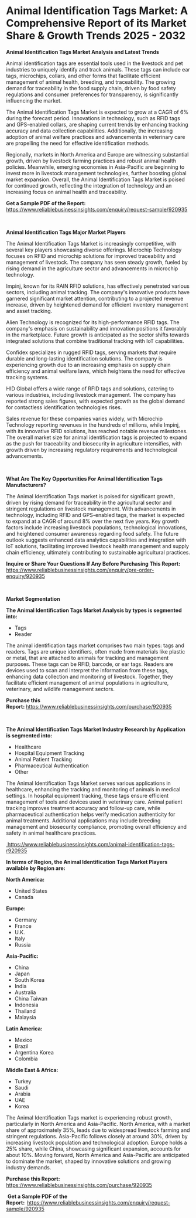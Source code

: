 <p><h1>Animal Identification Tags Market: A Comprehensive Report of its Market Share & Growth Trends 2025 - 2032</h1></p><p><strong>Animal Identification Tags Market Analysis and Latest Trends</strong></p>
<p><p>Animal identification tags are essential tools used in the livestock and pet industries to uniquely identify and track animals. These tags can include ear tags, microchips, collars, and other forms that facilitate efficient management of animal health, breeding, and traceability. The growing demand for traceability in the food supply chain, driven by food safety regulations and consumer preferences for transparency, is significantly influencing the market.</p><p>The Animal Identification Tags Market is expected to grow at a CAGR of 6% during the forecast period. Innovations in technology, such as RFID tags and GPS-enabled collars, are shaping current trends by enhancing tracking accuracy and data collection capabilities. Additionally, the increasing adoption of animal welfare practices and advancements in veterinary care are propelling the need for effective identification methods.</p><p>Regionally, markets in North America and Europe are witnessing substantial growth, driven by livestock farming practices and robust animal health policies. Meanwhile, emerging economies in Asia-Pacific are beginning to invest more in livestock management technologies, further boosting global market expansion. Overall, the Animal Identification Tags Market is poised for continued growth, reflecting the integration of technology and an increasing focus on animal health and traceability.</p></p>
<p><strong>Get a Sample PDF of the Report:&nbsp;</strong> <a href="https://www.reliablebusinessinsights.com/enquiry/request-sample/920935?utm_campaign=2268&utm_medium=2&utm_source=Github&utm_content=ia&utm_term=17042025&utm_id=animal-identification-tags">https://www.reliablebusinessinsights.com/enquiry/request-sample/920935</a></p>
<p>&nbsp;</p>
<p><strong>Animal Identification Tags Major Market Players</strong></p>
<p><p>The Animal Identification Tags Market is increasingly competitive, with several key players showcasing diverse offerings. Microchip Technology focuses on RFID and microchip solutions for improved traceability and management of livestock. The company has seen steady growth, fueled by rising demand in the agriculture sector and advancements in microchip technology.</p><p>Impinj, known for its RAIN RFID solutions, has effectively penetrated various sectors, including animal tracking. The company's innovative products have garnered significant market attention, contributing to a projected revenue increase, driven by heightened demand for efficient inventory management and asset tracking.</p><p>Alien Technology is recognized for its high-performance RFID tags. The company's emphasis on sustainability and innovation positions it favorably in the marketplace. Future growth is anticipated as the sector shifts towards integrated solutions that combine traditional tracking with IoT capabilities.</p><p>Confidex specializes in rugged RFID tags, serving markets that require durable and long-lasting identification solutions. The company is experiencing growth due to an increasing emphasis on supply chain efficiency and animal welfare laws, which heightens the need for effective tracking systems.</p><p>HID Global offers a wide range of RFID tags and solutions, catering to various industries, including livestock management. The company has reported strong sales figures, with expected growth as the global demand for contactless identification technologies rises.</p><p>Sales revenue for these companies varies widely, with Microchip Technology reporting revenues in the hundreds of millions, while Impinj, with its innovative RFID solutions, has reached notable revenue milestones. The overall market size for animal identification tags is projected to expand as the push for traceability and biosecurity in agriculture intensifies, with growth driven by increasing regulatory requirements and technological advancements.</p></p>
<p>&nbsp;</p>
<p><strong>What Are The Key Opportunities For Animal Identification Tags Manufacturers?</strong></p>
<p><p>The Animal Identification Tags market is poised for significant growth, driven by rising demand for traceability in the agricultural sector and stringent regulations on livestock management. With advancements in technology, including RFID and GPS-enabled tags, the market is expected to expand at a CAGR of around 8% over the next five years. Key growth factors include increasing livestock populations, technological innovations, and heightened consumer awareness regarding food safety. The future outlook suggests enhanced data analytics capabilities and integration with IoT solutions, facilitating improved livestock health management and supply chain efficiency, ultimately contributing to sustainable agricultural practices.</p></p>
<p><strong>Inquire or Share Your Questions If Any Before Purchasing This Report:</strong> <a href="https://www.reliablebusinessinsights.com/enquiry/pre-order-enquiry/920935?utm_campaign=2268&utm_medium=2&utm_source=Github&utm_content=ia&utm_term=17042025&utm_id=animal-identification-tags">https://www.reliablebusinessinsights.com/enquiry/pre-order-enquiry/920935</a></p>
<p>&nbsp;</p>
<p><strong>Market Segmentation</strong></p>
<p><strong>The Animal Identification Tags Market Analysis by types is segmented into:</strong></p>
<p><ul><li>Tags</li><li>Reader</li></ul></p>
<p><p>The animal identification tags market comprises two main types: tags and readers. Tags are unique identifiers, often made from materials like plastic or metal, that are attached to animals for tracking and management purposes. These tags can be RFID, barcode, or ear tags. Readers are devices used to scan and interpret the information from these tags, enhancing data collection and monitoring of livestock. Together, they facilitate efficient management of animal populations in agriculture, veterinary, and wildlife management sectors.</p></p>
<p><strong>Purchase this Report:&nbsp;</strong><a href="https://www.reliablebusinessinsights.com/purchase/920935?utm_campaign=2268&utm_medium=2&utm_source=Github&utm_content=ia&utm_term=17042025&utm_id=animal-identification-tags">https://www.reliablebusinessinsights.com/purchase/920935</a></p>
<p>&nbsp;</p>
<p><strong>The Animal Identification Tags Market Industry Research by Application is segmented into:</strong></p>
<p><ul><li>Healthcare</li><li>Hospital Equipment Tracking</li><li>Animal Patient Tracking</li><li>Pharmaceutical Authentication</li><li>Other</li></ul></p>
<p><p>The Animal Identification Tags Market serves various applications in healthcare, enhancing the tracking and monitoring of animals in medical settings. In hospital equipment tracking, these tags ensure efficient management of tools and devices used in veterinary care. Animal patient tracking improves treatment accuracy and follow-up care, while pharmaceutical authentication helps verify medication authenticity for animal treatments. Additional applications may include breeding management and biosecurity compliance, promoting overall efficiency and safety in animal healthcare practices.</p></p>
<p><a href="https://www.reliablebusinessinsights.com/animal-identification-tags-r920935?utm_campaign=2268&utm_medium=2&utm_source=Github&utm_content=ia&utm_term=17042025&utm_id=animal-identification-tags">&nbsp;https://www.reliablebusinessinsights.com/animal-identification-tags-r920935</a></p>
<p><strong>In terms of Region, the Animal Identification Tags Market Players available by Region are:</strong></p>
<p>
    <p> <strong> North America: </strong>
        <ul>
            <li>United States</li>
            <li>Canada</li>
        </ul>
        </p> 
    <p> <strong> Europe: </strong>
        <ul>
            <li>Germany</li>
            <li>France</li>
            <li>U.K.</li>
            <li>Italy</li>
            <li>Russia</li>
        </ul>
        </p> 
    <p> <strong> Asia-Pacific: </strong>
        <ul>
            <li>China</li>
            <li>Japan</li>
            <li>South Korea</li>
            <li>India</li>
            <li>Australia</li>
            <li>China Taiwan</li>
            <li>Indonesia</li>
            <li>Thailand</li>
            <li>Malaysia</li>
        </ul>
        </p> 
    <p> <strong> Latin America: </strong>
        <ul>
            <li>Mexico</li>
            <li>Brazil</li>
            <li>Argentina Korea</li>
            <li>Colombia</li>
        </ul>
        </p> 
    <p> <strong> Middle East & Africa: </strong>
        <ul>
            <li>Turkey</li>
            <li>Saudi</li>
            <li>Arabia</li>
            <li>UAE</li>
            <li>Korea</li>
        </ul>
    </p>
    </p>
<p><p>The Animal Identification Tags market is experiencing robust growth, particularly in North America and Asia-Pacific. North America, with a market share of approximately 35%, leads due to widespread livestock farming and stringent regulations. Asia-Pacific follows closely at around 30%, driven by increasing livestock population and technological adoption. Europe holds a 25% share, while China, showcasing significant expansion, accounts for about 10%. Moving forward, North America and Asia-Pacific are anticipated to dominate the market, shaped by innovative solutions and growing industry demands.</p></p>
<p><strong>Purchase this Report: </strong><a href="https://www.reliablebusinessinsights.com/purchase/920935?utm_campaign=2268&utm_medium=2&utm_source=Github&utm_content=ia&utm_term=17042025&utm_id=animal-identification-tags">https://www.reliablebusinessinsights.com/purchase/920935</a></p>
<p>&nbsp;<strong>Get a Sample PDF of the Report:&nbsp;&nbsp;</strong><a href="https://www.reliablebusinessinsights.com/enquiry/request-sample/920935?utm_campaign=2268&utm_medium=2&utm_source=Github&utm_content=ia&utm_term=17042025&utm_id=animal-identification-tags">https://www.reliablebusinessinsights.com/enquiry/request-sample/920935</a></p>
<p><strong></strong></p>
<p><p></p><p></p><p></p></p>